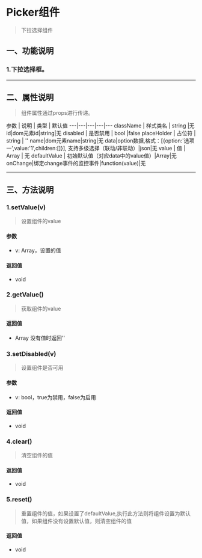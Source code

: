 # Picker组件
> 下拉选择组件

## 一、功能说明
### 1.下拉选择框。

---

## 二、属性说明
> 组件属性通过props进行传递。

参数 | 说明 | 类型 | 默认值
---|---|---|---|---
className | 样式类名 | string |无
id|dom元素id|string|无
disabled | 是否禁用 | bool |false
placeHolder | 占位符 | string | ''
name|dom元素name|string|无
data|option数据,格式：[{option:'选项一',value:'1',children:[]}], 支持多级选择（联动/非联动）|json|无
value | 值 | Array | 无
defaultValue | 初始默认值（对应data中的value值）|Array|无
onChange|绑定change事件的监控事件|function(value)|无


---

## 三、方法说明
### 1.setValue(v)
> 设置组件的value

#### 参数
- v: Array，设置的值

#### 返回值
- void


### 2.getValue()
> 获取组件的value

#### 返回值
- Array 没有值时返回''


### 3.setDisabled(v)
> 设置组件是否可用

#### 参数
- v: bool，true为禁用，false为启用

#### 返回值
- void

### 4.clear()
> 清空组件的值

#### 返回值
- void

### 5.reset()
> 重置组件的值，如果设置了defaultValue,执行此方法则将组件设置为默认值，如果组件没有设置默认值，则清空组件的值

#### 返回值
- void